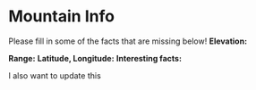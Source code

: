 # Mountain Info
Please fill in some of the facts that are missing below!
**Elevation:**

**Range:**
**Latitude, Longitude:**
**Interesting facts:**

I also want to update this
